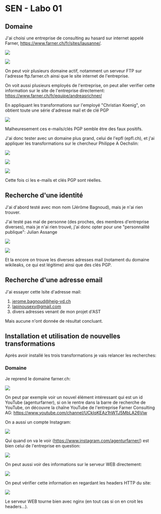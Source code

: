 # SEN - Labo 01

## Domaine

J'ai choisi une entreprise de consulting au hasard sur internet appelé Farner, https://www.farner.ch/fr/sites/lausanne/.

![](images/SEN_Labo01_Image01.png)

![](images/SEN_Labo01_Image02.png)

On peut voir plusieurs domaine actif, notamment un serveur FTP sur l'adresse ftp.farner.ch ainsi que le site internet de l'entreprise.

On voit aussi plusieurs employés de l'entreprise, on peut aller verifier cette information sur le site de l'entreprise directement: https://www.farner.ch/fr/equipe/andreasrichner/

En appliquant les transformations sur l'employé "Christian Koenig", on obtient toute une série d'adresse mail et de clé PGP

![](images/SEN_Labo01_Image03.png)

Malheuresement ces e-mails/clés PGP semble être des faux positifs.

J'ai donc tester avec un domaine plus grand, celui de l'epfl (epfl.ch), et j'ai appliquer les transformations sur le chercheur Philippe A Oechslin:

![](images/SEN_Labo01_Image04.png)

![](images/SEN_Labo01_Image05.png)

![](images/SEN_Labo01_Image06.png)

Cette fois ci les e-mails et clés PGP sont réelles.

## Recherche d'une identité

J'ai d'abord testé avec mon nom (Jérôme Bagnoud), mais je n'ai rien trouver.

J'ai testé pas mal de personne (des proches, des membres d'entreprise diverses), mais je n'ai rien trouvé, j'ai donc opter pour une "personnalité publique": Julian Assange

![](images/SEN_Labo01_Image07.png)

![](images/SEN_Labo01_Image08.png)

Et la encore on trouve les diverses adresses mail (notament du domaine wikileaks, ce qui est légitime) ainsi que des clés PGP.

## Recherche d'une adresse email

J'ai essayer cette lsite d'adresse mail:

1) jerome.bagnoud@heig-vd.ch
2) lapinousexy@gmail.com
3) divers adresses venant de mon projet d'AST

Mais aucune n'ont donnée de résultat concluant.

## Installation et utilisation de nouvelles transformations

Après avoir installé les trois transformations je vais relancer les recherches:

### Domaine

Je reprend le domaine farner.ch:

![](images/SEN_Labo01_Image09.png)

On peut par exemple voir un nouvel élément intéressant qui est un id YouTube (agenturfarner), si on le rentre dans la barre de recherche de YouTube, on découvre la chaîne YouTube de l'entreprise Farner Consulting AG: https://www.youtube.com/channel/UCklqKEAz1hWTJ5MbLA26Viw

On a aussi un compte Instagram:

![](images/SEN_Labo01_Image010.png)

Qui quand on va le voir (https://www.instagram.com/agenturfarner/) est bien celui de l'entreprise en question:

![](images/SEN_Labo01_Image011.png)

On peut aussi voir des informations sur le serveur WEB directement: 

![](images/SEN_Labo01_Image012.png)

On peut vérifier cette information en regardant les headers HTTP du site:

![](images/SEN_Labo01_Image013.png)

Le serveur WEB tourne bien avec nginx (en tout cas si on en croit les headers...).

